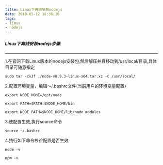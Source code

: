 ```yaml
---
title: Linux下离线安装nodejs
date: 2018-05-12 18:36:16
tags:
- linux
- nodejs
---
```



##### Linux下离线安装nodejs步骤:
---

1.在官网下载Linux版本的nodejs安装包,然后解压并且移动到/usr/local/目录,具体目录可随意指定

`sudo tar -xvJf ./node-v8.9.3-linux-x64.tar.xz -C /usr/local/`

2.配置环境变量，编辑～/.bashrc文件(当前用户的环境变量配置)

`export NODE_HOME=/opt/node`

`export PATH=$PATH:$NODE_HOME/bin`

`export NODE_PATH=$NODE_HOME/lib/node_modules`

3.使配置生效,执行source命令

`source ~/.bashrc`

4.执行如下命令校验配置是否生效

`node -v`

`npm -v`

